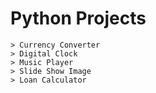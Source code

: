 # Python Projects
    > Currency Converter
    > Digital Clock
    > Music Player
    > Slide Show Image
    > Loan Calculator